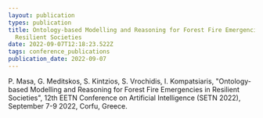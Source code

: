 ```yaml
---
layout: publication
types: publication
title: Ontology-based Modelling and Reasoning for Forest Fire Emergencies in
  Resilient Societies
date: 2022-09-07T12:18:23.522Z
tags: conference_publications
publication_date: 2022-09-07
---
```

P. Masa, G. Meditskos, S. Kintzios, S. Vrochidis, I. Kompatsiaris, "Ontology-based Modelling and Reasoning for Forest Fire Emergencies in Resilient Societies", 12th EETN Conference on Artificial Intelligence (SETN 2022), September 7-9 2022, Corfu, Greece.